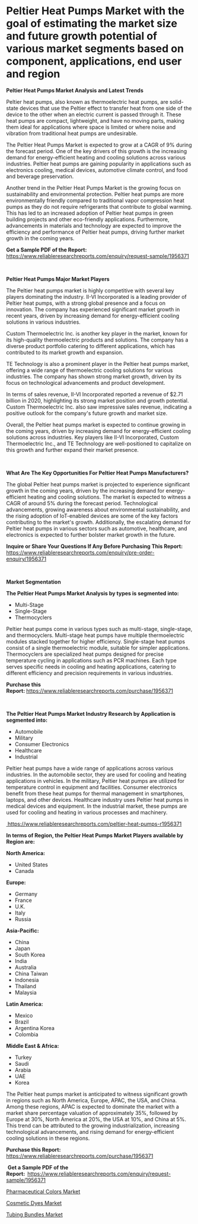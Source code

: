 <p><h1>Peltier Heat Pumps Market with the goal of estimating the market size and future growth potential of various market segments based on component, applications, end user and region</h1></p><p><strong>Peltier Heat Pumps Market Analysis and Latest Trends</strong></p>
<p><p>Peltier heat pumps, also known as thermoelectric heat pumps, are solid-state devices that use the Peltier effect to transfer heat from one side of the device to the other when an electric current is passed through it. These heat pumps are compact, lightweight, and have no moving parts, making them ideal for applications where space is limited or where noise and vibration from traditional heat pumps are undesirable.</p><p>The Peltier Heat Pumps Market is expected to grow at a CAGR of 9% during the forecast period. One of the key drivers of this growth is the increasing demand for energy-efficient heating and cooling solutions across various industries. Peltier heat pumps are gaining popularity in applications such as electronics cooling, medical devices, automotive climate control, and food and beverage preservation.</p><p>Another trend in the Peltier Heat Pumps Market is the growing focus on sustainability and environmental protection. Peltier heat pumps are more environmentally friendly compared to traditional vapor compression heat pumps as they do not require refrigerants that contribute to global warming. This has led to an increased adoption of Peltier heat pumps in green building projects and other eco-friendly applications. Furthermore, advancements in materials and technology are expected to improve the efficiency and performance of Peltier heat pumps, driving further market growth in the coming years.</p></p>
<p><strong>Get a Sample PDF of the Report:&nbsp;</strong> <a href="https://www.reliableresearchreports.com/enquiry/request-sample/1956371">https://www.reliableresearchreports.com/enquiry/request-sample/1956371</a></p>
<p>&nbsp;</p>
<p><strong>Peltier Heat Pumps Major Market Players</strong></p>
<p><p>The Peltier heat pumps market is highly competitive with several key players dominating the industry. II-VI Incorporated is a leading provider of Peltier heat pumps, with a strong global presence and a focus on innovation. The company has experienced significant market growth in recent years, driven by increasing demand for energy-efficient cooling solutions in various industries.</p><p>Custom Thermoelectric Inc. is another key player in the market, known for its high-quality thermoelectric products and solutions. The company has a diverse product portfolio catering to different applications, which has contributed to its market growth and expansion.</p><p>TE Technology is also a prominent player in the Peltier heat pumps market, offering a wide range of thermoelectric cooling solutions for various industries. The company has shown strong market growth, driven by its focus on technological advancements and product development.</p><p>In terms of sales revenue, II-VI Incorporated reported a revenue of $2.71 billion in 2020, highlighting its strong market position and growth potential. Custom Thermoelectric Inc. also saw impressive sales revenue, indicating a positive outlook for the company's future growth and market size.</p><p>Overall, the Peltier heat pumps market is expected to continue growing in the coming years, driven by increasing demand for energy-efficient cooling solutions across industries. Key players like II-VI Incorporated, Custom Thermoelectric Inc., and TE Technology are well-positioned to capitalize on this growth and further expand their market presence.</p></p>
<p>&nbsp;</p>
<p><strong>What Are The Key Opportunities For Peltier Heat Pumps Manufacturers?</strong></p>
<p><p>The global Peltier heat pumps market is projected to experience significant growth in the coming years, driven by the increasing demand for energy-efficient heating and cooling solutions. The market is expected to witness a CAGR of around 5% during the forecast period. Technological advancements, growing awareness about environmental sustainability, and the rising adoption of IoT-enabled devices are some of the key factors contributing to the market's growth. Additionally, the escalating demand for Peltier heat pumps in various sectors such as automotive, healthcare, and electronics is expected to further bolster market growth in the future.</p></p>
<p><strong>Inquire or Share Your Questions If Any Before Purchasing This Report:</strong> <a href="https://www.reliableresearchreports.com/enquiry/pre-order-enquiry/1956371">https://www.reliableresearchreports.com/enquiry/pre-order-enquiry/1956371</a></p>
<p>&nbsp;</p>
<p><strong>Market Segmentation</strong></p>
<p><strong>The Peltier Heat Pumps Market Analysis by types is segmented into:</strong></p>
<p><ul><li>Multi-Stage</li><li>Single-Stage</li><li>Thermocyclers</li></ul></p>
<p><p>Peltier heat pumps come in various types such as multi-stage, single-stage, and thermocyclers. Multi-stage heat pumps have multiple thermoelectric modules stacked together for higher efficiency. Single-stage heat pumps consist of a single thermoelectric module, suitable for simpler applications. Thermocyclers are specialized heat pumps designed for precise temperature cycling in applications such as PCR machines. Each type serves specific needs in cooling and heating applications, catering to different efficiency and precision requirements in various industries.</p></p>
<p><strong>Purchase this Report:&nbsp;</strong><a href="https://www.reliableresearchreports.com/purchase/1956371">https://www.reliableresearchreports.com/purchase/1956371</a></p>
<p>&nbsp;</p>
<p><strong>The Peltier Heat Pumps Market Industry Research by Application is segmented into:</strong></p>
<p><ul><li>Automobile</li><li>Military</li><li>Consumer Electronics</li><li>Healthcare</li><li>Industrial</li></ul></p>
<p><p>Peltier heat pumps have a wide range of applications across various industries. In the automobile sector, they are used for cooling and heating applications in vehicles. In the military, Peltier heat pumps are utilized for temperature control in equipment and facilities. Consumer electronics benefit from these heat pumps for thermal management in smartphones, laptops, and other devices. Healthcare industry uses Peltier heat pumps in medical devices and equipment. In the industrial market, these pumps are used for cooling and heating in various processes and machinery.</p></p>
<p><a href="https://www.reliableresearchreports.com/peltier-heat-pumps-r1956371">&nbsp;https://www.reliableresearchreports.com/peltier-heat-pumps-r1956371</a></p>
<p><strong>In terms of Region, the Peltier Heat Pumps Market Players available by Region are:</strong></p>
<p>
    <p> <strong> North America: </strong>
        <ul>
            <li>United States</li>
            <li>Canada</li>
        </ul>
        </p> 
    <p> <strong> Europe: </strong>
        <ul>
            <li>Germany</li>
            <li>France</li>
            <li>U.K.</li>
            <li>Italy</li>
            <li>Russia</li>
        </ul>
        </p> 
    <p> <strong> Asia-Pacific: </strong>
        <ul>
            <li>China</li>
            <li>Japan</li>
            <li>South Korea</li>
            <li>India</li>
            <li>Australia</li>
            <li>China Taiwan</li>
            <li>Indonesia</li>
            <li>Thailand</li>
            <li>Malaysia</li>
        </ul>
        </p> 
    <p> <strong> Latin America: </strong>
        <ul>
            <li>Mexico</li>
            <li>Brazil</li>
            <li>Argentina Korea</li>
            <li>Colombia</li>
        </ul>
        </p> 
    <p> <strong> Middle East & Africa: </strong>
        <ul>
            <li>Turkey</li>
            <li>Saudi</li>
            <li>Arabia</li>
            <li>UAE</li>
            <li>Korea</li>
        </ul>
    </p>
    </p>
<p><p>The Peltier heat pumps market is anticipated to witness significant growth in regions such as North America, Europe, APAC, the USA, and China. Among these regions, APAC is expected to dominate the market with a market share percentage valuation of approximately 35%, followed by Europe at 30%, North America at 20%, the USA at 10%, and China at 5%. This trend can be attributed to the growing industrialization, increasing technological advancements, and rising demand for energy-efficient cooling solutions in these regions.</p></p>
<p><strong>Purchase this Report: </strong><a href="https://www.reliableresearchreports.com/purchase/1956371">https://www.reliableresearchreports.com/purchase/1956371</a></p>
<p>&nbsp;<strong>Get a Sample PDF of the Report:&nbsp;&nbsp;</strong><a href="https://www.reliableresearchreports.com/enquiry/request-sample/1956371">https://www.reliableresearchreports.com/enquiry/request-sample/1956371</a></p>
<p><strong></strong></p>
<p><p><a href="https://www.linkedin.com/pulse/pharmaceutical-colors-market-offers-provide-insightful-data-time-zwnle?trackingId=BHQ58fCz9ZdpYEAW9%2BIBSQ%3D%3D">Pharmaceutical Colors Market</a></p><p><a href="https://www.linkedin.com/pulse/cosmetic-dyes-market-size-global-industry-overview-segmentation-pbp0e?trackingId=DiWqWa0CP33CKJrQB%2B8x%2Fw%3D%3D">Cosmetic Dyes Market</a></p><p><a href="https://www.linkedin.com/pulse/tubing-bundles-market-research-report-provides-critical-insights-j3uhc?trackingId=PXJMxPa96GX%2FZ1p90ld%2FFw%3D%3D">Tubing Bundles Market</a></p></p>